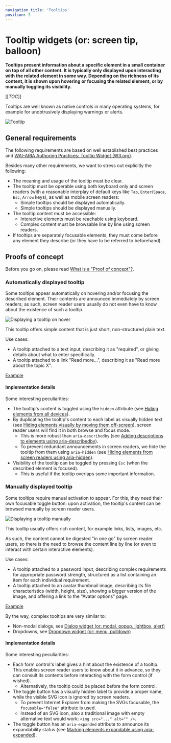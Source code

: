 ```yaml
---
navigation_title: 'Tooltips'
position: 5
---
```


# Tooltip widgets (or: screen tip, balloon)

**Tooltips present information about a specific element in a small container on top of all other content. It is typically only displayed upon interacting with the related element in some way. Depending on the richness of its content, it is shown upon hovering or focusing the related element, or by manually toggling its visibility.**

[[_TOC_]]

Tooltips are well known as native controls in many operating systems, for example for unobtrusively displaying warnings or alerts.

![Tooltip](_media/tooltip.png)

## General requirements

The following requirements are based on well established best practices and [WAI-ARIA Authoring Practices: Tooltip Widget (W3.org)](https://www.w3.org/TR/wai-aria-practices/#tooltip).

Besides many other requirements, we want to stress out explicitly the following:

- The meaning and usage of the tooltip must be clear.
- The tooltip must be operable using both keyboard only and screen readers (with a reasonable interplay of default keys like `Tab`, `Enter`/`Space`, `Esc`, `Arrow` keys), as well as mobile screen readers:
  - Simple tooltips should be displayed automatically.
  - Simple tooltips should be displayed manually.
- The tooltip content must be accessible:
  - Interactive elements must be reachable using keyboard.
  - Complex content must be browsable line by line using screen readers.
- If tooltips are separately focusable elements, they must come before any element they describe (or they have to be referred to beforehand).

## Proofs of concept

Before you go on, please read [What is a "Proof of concept"?](/examples/widgets/proof-of-concept).

### Automatically displayed tooltip

Some tooltips appear automatically on hovering and/or focusing the described element. Their contents are announced immediately by screen readers; as such, screen reader users usually do not even have to know about the existence of such a tooltip.

![Displaying a tooltip on hover](_media/displaying-a-tooltip-on-hover.png)

This tooltip offers simple content that is just short, non-structured plain text.

Use cases:

- A tooltip attached to a text input, describing it as "required", or giving details about what to enter specifically.
- A tooltip attached to a link "Read more...", describing it as "Read more about the topic X".

[Example](_examples/automatically-displayed-tooltip)

#### Implementation details

Some interesting peculiarities:

- The tooltip's content is toggled using the `hidden` attribute (see [Hiding elements from all devices](/examples/hiding-elements/from-all-devices)).
- By duplicating the tooltip's content to each label as visually hidden text (see [Hiding elements visually by moving them off-screen](/examples/hiding-elements/visually)), screen reader users will find it in both browse and focus mode.
  - This is more robust than `aria-describedby` (see [Adding descriptions to elements using aria-describedby](/examples/sensible-aria-usage/describedby)).
  - To prevent redundant announcements in screen readers, we hide the tooltip from them using `aria-hidden` (see [Hiding elements from screen readers using aria-hidden](/examples/hiding-elements/from-screen-readers)).
- Visibility of the tooltip can be toggled by pressing `Esc` (when the described element is focused).
  - This is useful if the tooltip overlaps some important information.

### Manually displayed tooltip

Some tooltips require manual activation to appear. For this, they need their own focusable toggle button: upon activation, the tooltip's content can be browsed manually by screen reader users.

![Displaying a tooltip manually](_media/displaying-a-tooltip-manually.png)

This tooltip usually offers rich content, for example links, lists, images, etc.

As such, the content cannot be digested "in one go" by screen reader users, so there is the need to browse the content line by line (or even to interact with certain interactive elements).

Use cases:

- A tooltip attached to a password input, describing complex requirements for appropriate password strength, structured as a list containing an item for each individual requirement.
- A tooltip attached to an avatar thumbnail image, describing its file characteristics (width, height, size), showing a bigger version of the image, and offering a link to the "Avatar options" page.

[Example](_examples/manually-displayed-tooltip)

By the way, complex tooltips are very similar to:

- Non-modal dialogs, see [Dialog widget (or: modal, popup, lightbox, alert)](/examples/widgets/dialog)
- Dropdowns, see [Dropdown widget (or: menu, pulldown)](/examples/widgets/dropdown)

#### Implementation details

Some interesting peculiarities:

- Each form control's label gives a hint about the existence of a tooltip. This enables screen reader users to know about it in advance, so they can consult its contents before interacting with the form control (if wished).
  - Alternatively, the tooltip could be placed before the form control.
- The toggle button has a visually hidden label to provide a proper name, while the visible SVG icon is ignored by screen readers.
  - To prevent Internet Explorer from making the SVGs focusable, the `focusable="false"` attribute is used.
  - Instead of an SVG icon, also a traditional image with empty alternative text would work: `<img src="..." alt="" />`.
- The toggle button has an `aria-expanded` attribute to announce its expandability status (see [Marking elements expandable using aria-expanded](/examples/sensible-aria-usage/expanded)).
